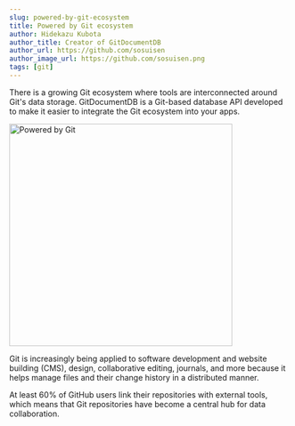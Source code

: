 ```yaml
---
slug: powered-by-git-ecosystem
title: Powered by Git ecosystem
author: Hidekazu Kubota
author_title: Creator of GitDocumentDB
author_url: https://github.com/sosuisen
author_image_url: https://github.com/sosuisen.png
tags: [git]
---
```


There is a growing Git ecosystem where tools are interconnected around Git's data storage. GitDocumentDB is a Git-based database API developed to make it easier to integrate the Git ecosystem into your apps.

<img src="/img/powered_by_git_small.png" alt="Powered by Git" width="400px" />

Git is increasingly being applied to software development and website building (CMS), design, collaborative editing, journals, and more because it helps manage files and their change history in a distributed manner.

At least 60% of GitHub users link their repositories with external tools, which means that Git repositories have become a central hub for data collaboration.
